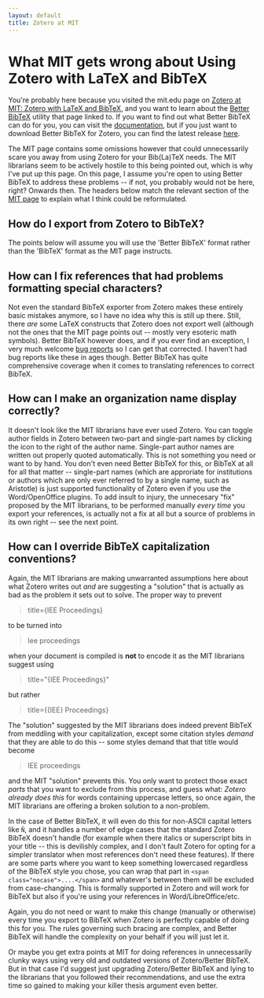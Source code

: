 ```yaml
---
layout: default
title: Zotero at MIT
---
```


# What MIT gets wrong about Using Zotero with LaTeX and BibTeX

You're probably here because you visited the mit.edu page on [Zotero at MIT: Zotero with LaTeX and
BibTeX](http://libguides.mit.edu/c.php?g=176000&p=1159208), and you want to learn about the [Better
BibTeX](https://github.com/retorquere/zotero-better-bibtex/wiki) utility that page linked to. If you want to find out what
Better BibTeX can do for you, you can visit the
[documentation](https://github.com/retorquere/zotero-better-bibtex/wiki), but if you just want to download Better BibTeX
for Zotero, you can find the latest release [here](https://github.com/retorquere/zotero-better-bibtex/releases/latest).

The MIT page contains some omissions however that could unnecessarily scare you away from using Zotero for your Bib(La)TeX
needs. The MIT librarians seem to be actively hostile to this being pointed out, which is why I've put up this page. On
this page, I assume you're open to using Better BibTeX to address these problems -- if not, you probably would not be
here, right? Onwards then. The headers below match the relevant section of the [MIT
page](http://libguides.mit.edu/c.php?g=176000&p=1159208) to explain what I think could be reformulated.

## How do I export from Zotero to BibTeX?

The points below will assume you will use the 'Better BibTeX' format rather than the 'BibTeX' format as the MIT page
instructs.

## How can I fix references that had problems formatting special characters?

Not even the standard BibTeX exporter from Zotero makes these entirely basic mistakes anymore, so I have no idea why
this is still up there. Still, there *are* some LaTeX constructs that Zotero does not export well (although not the ones
that the MIT page points out -- mostly very esoteric math symbols). Better BibTeX however does, and if you ever find an
exception, I very much welcome [bug reports](https://github.com/retorquere/zotero-better-bibtex/issues) so I can get
that corrected. I haven't had bug reports like these in ages though. Better BibTeX has quite comprehensive coverage when
it comes to translating references to correct BibTeX.

## How can I make an organization name display correctly?

It doesn't look like the MIT librarians have ever used Zotero. You can toggle author fields in Zotero between two-part
and single-part names by clicking the icon to the right of the author name. Single-part author names are written out
properly quoted automatically. This is not something you need or want to by hand. You don't even need Better BibTeX for
this, or BibTeX at all for all that matter -- single-part names (which are approriate for institutions or authors which
are only ever referred to by a single name, such as Aristotle) is just supported functionality of Zotero even if you use
the Word/OpenOffice plugins. To add insult to injury, the unnecesary "fix" proposed by the MIT librarians, to be
performed manually *every time* you export your references, is actually not a fix at all but a source of problems in its own
right -- see the next point.

## How can I override BibTeX capitalization conventions?

Again, the MIT librarians are making unwarranted assumptions here about what Zotero writes out *and* are suggesting a
"solution" that is actually as bad as the problem it sets out to solve. The proper way to prevent

> title={IEE Proceedings}

to be turned into

> Iee proceedings

when your document is compiled is **not** to encode it as the MIT librarians suggest using

> title="{IEE Proceedings}"

but rather

> title=\{\{IEE\} Proceedings\}

The "solution" suggested by the MIT librarians does indeed prevent BibTeX from meddling with your capitalization, except
some citation styles *demand* that they are able to do this -- some styles demand that that title would become

> IEE proceedings

and the MIT "solution" prevents this. You only want to protect those exact *parts* that you want to exclude from this
process, and guess what: *Zotero already does this* for words containing uppercase letters, so once again, the MIT
librarians are offering a broken solution to a non-problem.

In the case of Better BibTeX, it will even do this for non-ASCII capital letters like `Ñ`, and it handles a number of
edge cases that the standard Zotero BibTeX doesn't handle (for example when there italics or superscript bits in your
title -- this is devilishly complex, and I don't fault Zotero for opting for a simpler translator when most references
don't need these features). If there are some parts where you want to keep something lowercased regardless of the
BibTeX style you chose, you can wrap that part in `<span class="nocase">....</span>` and whatever's between them will be
excluded from case-changing. This is formally supported in Zotero and will work for BibTeX but also if you're using your
references in Word/LibreOffice/etc.

Again, you do not need or want to make this change (manually or otherwise) every time you export to BibTeX when Zotero is perfectly
capable of doing this for you. The rules governing such bracing are complex, and Better BibTeX will handle the complexity
on your behalf if you will just let it.

Or maybe you get extra points at MIT for doing references in unnecessarily clunky ways using very old and outdated
versions of Zotero/Better BibTeX. But in that case I'd suggest just upgrading Zotero/Better BibTeX and lying to the
librarians that you followed their recommendations, and use the extra time so gained to making your killer thesis
argument even better.
